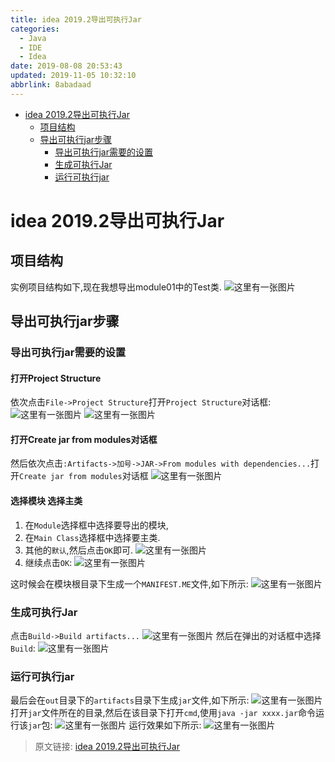 ```yaml
---
title: idea 2019.2导出可执行Jar
categories: 
  - Java
  - IDE
  - Idea
date: 2019-08-08 20:53:43
updated: 2019-11-05 10:32:10
abbrlink: 8abadaad
---
```

- [idea 2019.2导出可执行Jar](/blog/8abadaad/#idea-2019-2导出可执行Jar)
    - [项目结构](/blog/8abadaad/#项目结构)
    - [导出可执行jar步骤](/blog/8abadaad/#导出可执行jar步骤)
        - [导出可执行jar需要的设置](/blog/8abadaad/#导出可执行jar需要的设置)
        - [生成可执行Jar](/blog/8abadaad/#生成可执行Jar)
        - [运行可执行jar](/blog/8abadaad/#运行可执行jar)

<!--more-->
<script src="https://cdn.bootcss.com/jquery/3.4.0/jquery.slim.min.js"></script>
<script>$(document).ready(function () {$(".post-body > ul:nth-child(1)").hide();});</script>

<!--end-->
# idea 2019.2导出可执行Jar #
## 项目结构 ##
实例项目结构如下,现在我想导出module01中的Test类.
![这里有一张图片](https://image-1257720033.cos.ap-shanghai.myqcloud.com/blog/Java/IDESetting/idea/ExportRunableJar/1.png)
## 导出可执行jar步骤 ##
### 导出可执行jar需要的设置 ###
#### 打开Project Structure ####
依次点击`File->Project Structure`打开`Project Structure`对话框:
![这里有一张图片](https://image-1257720033.cos.ap-shanghai.myqcloud.com/blog/Java/IDESetting/idea/ExportRunableJar/1-1.png)
![这里有一张图片](https://image-1257720033.cos.ap-shanghai.myqcloud.com/blog/Java/IDESetting/idea/ExportRunableJar/1-2.png)
#### 打开Create jar from modules对话框 ####
然后依次点击`:Artifacts->加号->JAR->From modules with dependencies...`打开`Create jar from modules`对话框
![这里有一张图片](https://image-1257720033.cos.ap-shanghai.myqcloud.com/blog/Java/IDESetting/idea/ExportRunableJar/2.png)
#### 选择模块 选择主类 ####
1. 在`Module`选择框中选择要导出的模块,
2. 在`Main Class`选择框中选择要主类.
3. 其他的`默认`,然后点击`OK`即可.
![这里有一张图片](https://image-1257720033.cos.ap-shanghai.myqcloud.com/blog/Java/IDESetting/idea/ExportRunableJar/3.png)
4. 继续点击`OK`:
![这里有一张图片](https://image-1257720033.cos.ap-shanghai.myqcloud.com/blog/Java/IDESetting/idea/ExportRunableJar/4.png)

这时候会在模块根目录下生成一个`MANIFEST.ME`文件,如下所示:
![这里有一张图片](https://image-1257720033.cos.ap-shanghai.myqcloud.com/blog/Java/IDESetting/idea/ExportRunableJar/5.png)
### 生成可执行Jar ###
点击`Build->Build artifacts...`
![这里有一张图片](https://image-1257720033.cos.ap-shanghai.myqcloud.com/blog/Java/IDESetting/idea/ExportRunableJar/6.png)
然后在弹出的对话框中选择`Build`:
![这里有一张图片](https://image-1257720033.cos.ap-shanghai.myqcloud.com/blog/Java/IDESetting/idea/ExportRunableJar/7.png)
### 运行可执行jar ###
最后会在`out`目录下的`artifacts`目录下生成`jar`文件,如下所示:
![这里有一张图片](https://image-1257720033.cos.ap-shanghai.myqcloud.com/blog/Java/IDESetting/idea/ExportRunableJar/8.png)
打开`jar`文件所在的目录,然后在该目录下打开`cmd`,使用`java -jar xxxx.jar`命令运行该`jar`包:
![这里有一张图片](https://image-1257720033.cos.ap-shanghai.myqcloud.com/blog/Java/IDESetting/idea/ExportRunableJar/9.png)
运行效果如下所示:
![这里有一张图片](https://image-1257720033.cos.ap-shanghai.myqcloud.com/blog/Java/IDESetting/idea/ExportRunableJar/10.png)

>原文链接: [idea 2019.2导出可执行Jar](https://lanlan2017.github.io/blog/8abadaad/)

